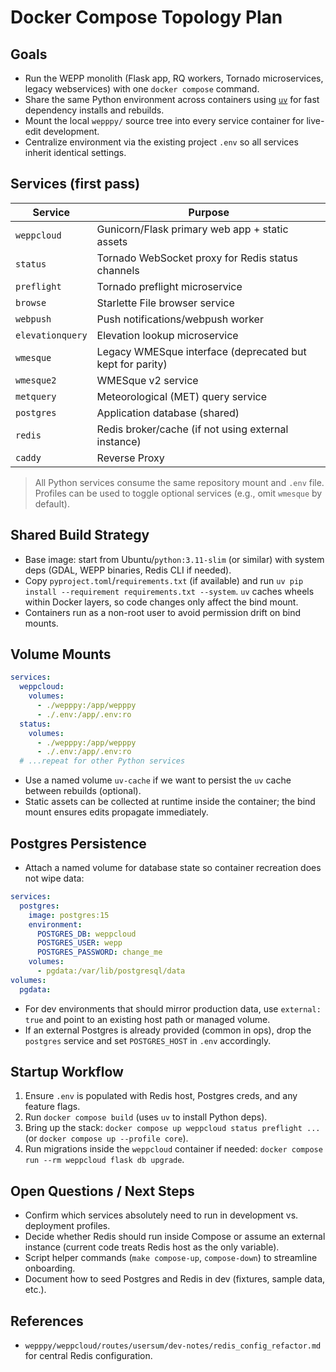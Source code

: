 # Docker Compose Topology Plan

## Goals
- Run the WEPP monolith (Flask app, RQ workers, Tornado microservices, legacy webservices) with one `docker compose` command.
- Share the same Python environment across containers using [`uv`](https://github.com/astral-sh/uv) for fast dependency installs and rebuilds.
- Mount the local `wepppy/` source tree into every service container for live-edit development.
- Centralize environment via the existing project `.env` so all services inherit identical settings.

## Services (first pass)
| Service | Purpose |
| --- | --- |
| `weppcloud` | Gunicorn/Flask primary web app + static assets |
| `status` | Tornado WebSocket proxy for Redis status channels |
| `preflight` | Tornado preflight microservice |
| `browse` | Starlette File browser service |
| `webpush` | Push notifications/webpush worker |
| `elevationquery` | Elevation lookup microservice |
| `wmesque` | Legacy WMESque interface (deprecated but kept for parity) |
| `wmesque2` | WMESque v2 service |
| `metquery` | Meteorological (MET) query service |
| `postgres` | Application database (shared) |
| `redis` | Redis broker/cache (if not using external instance) |
| `caddy` | Reverse Proxy |

> All Python services consume the same repository mount and `.env` file. Profiles can be used to toggle optional services (e.g., omit `wmesque` by default).

## Shared Build Strategy
- Base image: start from Ubuntu/`python:3.11-slim` (or similar) with system deps (GDAL, WEPP binaries, Redis CLI if needed).
- Copy `pyproject.toml`/`requirements.txt` (if available) and run `uv pip install --requirement requirements.txt --system`. `uv` caches wheels within Docker layers, so code changes only affect the bind mount.
- Containers run as a non-root user to avoid permission drift on bind mounts.

## Volume Mounts
```yaml
services:
  weppcloud:
    volumes:
      - ./wepppy:/app/wepppy
      - ./.env:/app/.env:ro
  status:
    volumes:
      - ./wepppy:/app/wepppy
      - ./.env:/app/.env:ro
  # ...repeat for other Python services
```
- Use a named volume `uv-cache` if we want to persist the `uv` cache between rebuilds (optional).
- Static assets can be collected at runtime inside the container; the bind mount ensures edits propagate immediately.

## Postgres Persistence
- Attach a named volume for database state so container recreation does not wipe data:
```yaml
services:
  postgres:
    image: postgres:15
    environment:
      POSTGRES_DB: weppcloud
      POSTGRES_USER: wepp
      POSTGRES_PASSWORD: change_me
    volumes:
      - pgdata:/var/lib/postgresql/data
volumes:
  pgdata:
```
- For dev environments that should mirror production data, use `external: true` and point to an existing host path or managed volume.
- If an external Postgres is already provided (common in ops), drop the `postgres` service and set `POSTGRES_HOST` in `.env` accordingly.

## Startup Workflow
1. Ensure `.env` is populated with Redis host, Postgres creds, and any feature flags.
2. Run `docker compose build` (uses `uv` to install Python deps).
3. Bring up the stack: `docker compose up weppcloud status preflight ...` (or `docker compose up --profile core`).
4. Run migrations inside the `weppcloud` container if needed: `docker compose run --rm weppcloud flask db upgrade`.

## Open Questions / Next Steps
- Confirm which services absolutely need to run in development vs. deployment profiles.
- Decide whether Redis should run inside Compose or assume an external instance (current code treats Redis host as the only variable).
- Script helper commands (`make compose-up`, `compose-down`) to streamline onboarding.
- Document how to seed Postgres and Redis in dev (fixtures, sample data, etc.).

## References
- `wepppy/weppcloud/routes/usersum/dev-notes/redis_config_refactor.md` for central Redis configuration.

